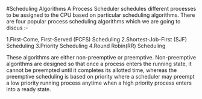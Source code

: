 #Scheduling Algorithms
A Process Scheduler schedules different processes to be assigned to the CPU based on particular scheduling algorithms. There are four popular process scheduling algorithms which we are going to discus :-

1.First-Come, First-Served (FCFS) Scheduling
2.Shortest-Job-First (SJF) Scheduling
3.Priority Scheduling
4.Round Robin(RR) Scheduling

These algorithms are either non-preemptive or preemptive. Non-preemptive algorithms are designed so that once a process enters the running state, it cannot be preempted until it completes its allotted time, whereas the preemptive scheduling is based on priority where a scheduler may preempt a low priority running process anytime when a high priority process enters into a ready state.
